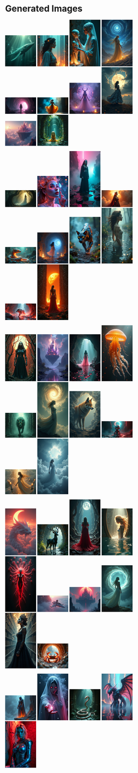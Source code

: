 # Generated Images



<img src="2025_07_01_01.png" width="100"/> <img src="2025_07_01_02.png" width="100"/> <img src="2025_07_01_03.png" width="100"/> <img src="2025_07_01_04.png" width="100"/> <img src="2025_07_01_05.png" width="100"/> <img src="2025_07_01_06.png" width="100"/> <img src="2025_07_01_07.png" width="100"/> <img src="2025_07_01_08.png" width="100"/> <img src="2025_07_01_09.png" width="100"/> <img src="2025_07_01_10.png" width="100"/>

<img src="2025_07_01_11.png" width="100"/> <img src="2025_07_01_12.png" width="100"/> <img src="2025_07_01_13.png" width="100"/> <img src="2025_07_01_14.png" width="100"/> <img src="2025_07_01_15.png" width="100"/> <img src="2025_07_01_16.png" width="100"/> <img src="2025_07_01_17.png" width="100"/> <img src="2025_07_01_18.png" width="100"/> <img src="2025_07_01_19.png" width="100"/> <img src="2025_07_01_20.png" width="100"/>

<img src="2025_07_01_21.png" width="100"/> <img src="2025_07_01_22.png" width="100"/> <img src="2025_07_01_23.png" width="100"/> <img src="2025_07_01_24.png" width="100"/> <img src="2025_07_01_25.png" width="100"/> <img src="2025_07_01_26.png" width="100"/> <img src="2025_07_01_27.png" width="100"/> <img src="2025_07_01_28.png" width="100"/> <img src="2025_07_01_29.png" width="100"/> <img src="2025_07_01_30.png" width="100"/>

<img src="2025_07_01_31.png" width="100"/> <img src="2025_07_01_32.png" width="100"/> <img src="2025_07_01_33.png" width="100"/> <img src="2025_07_01_34.png" width="100"/> <img src="2025_07_01_35.png" width="100"/> <img src="2025_07_01_36.png" width="100"/> <img src="2025_07_01_37.png" width="100"/> <img src="2025_07_01_38.png" width="100"/> <img src="2025_07_01_39.png" width="100"/> <img src="2025_07_01_40.png" width="100"/>

<img src="2025_07_01_41.png" width="100"/> <img src="2025_07_01_42.png" width="100"/> <img src="2025_07_01_43.png" width="100"/> <img src="2025_07_01_44.png" width="100"/> <img src="2025_07_01_45.png" width="100"/>